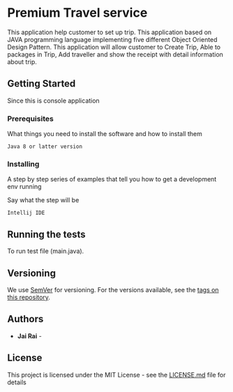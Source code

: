 # Premium Travel service 

This application help customer to set up trip. This application based on JAVA programming language implementing five 
different Object Oriented Design Pattern. This application will allow customer to Create Trip, 
Able to packages in Trip, Add traveller and show the receipt with detail information about trip. 

## Getting Started

Since this is console application 

### Prerequisites

What things you need to install the software and how to install them

```
Java 8 or latter version 
```

### Installing

A step by step series of examples that tell you how to get a development env running

Say what the step will be

```
Intellij IDE 
```

## Running the tests

To run test file (main.java).

## Versioning

We use [SemVer](http://semver.org/) for versioning. For the versions available, see the [tags on this repository](https://github.com/your/project/tags). 

## Authors

* **Jai Rai** - 

## License

This project is licensed under the MIT License - see the [LICENSE.md](LICENSE.md) file for details

